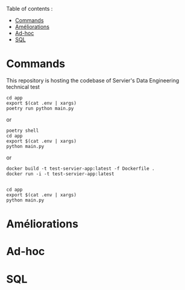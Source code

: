 Table of contents :
- [Commands](#commands)
- [Améliorations](#améliorations)
- [Ad-hoc](#ad-hoc)
- [SQL](#sql)

# Commands

This repository is hosting the codebase of Servier's Data Engineering technical test

```
cd app
export $(cat .env | xargs)
poetry run python main.py
```

or

```
poetry shell
cd app
export $(cat .env | xargs)
python main.py
```

or

```
docker build -t test-servier-app:latest -f Dockerfile .
docker run -i -t test-servier-app:latest


cd app
export $(cat .env | xargs)
python main.py
```

# Améliorations

# Ad-hoc

# SQL
